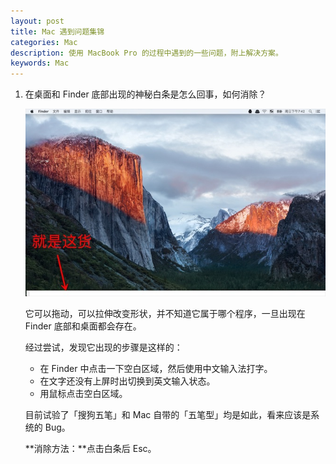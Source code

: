```yaml
---
layout: post
title: Mac 遇到问题集锦
categories: Mac
description: 使用 MacBook Pro 的过程中遇到的一些问题，附上解决方案。
keywords: Mac
---
```


1. 在桌面和 Finder 底部出现的神秘白条是怎么回事，如何消除？

   ![](/images/posts/mac/white-rectangle.jpg)

   它可以拖动，可以拉伸改变形状，并不知道它属于哪个程序，一旦出现在 Finder 底部和桌面都会存在。

   经过尝试，发现它出现的步骤是这样的：
   * 在 Finder 中点击一下空白区域，然后使用中文输入法打字。
   * 在文字还没有上屏时出切换到英文输入状态。
   * 用鼠标点击空白区域。

   目前试验了「搜狗五笔」和 Mac 自带的「五笔型」均是如此，看来应该是系统的 Bug。

   **消除方法：**点击白条后 Esc。
